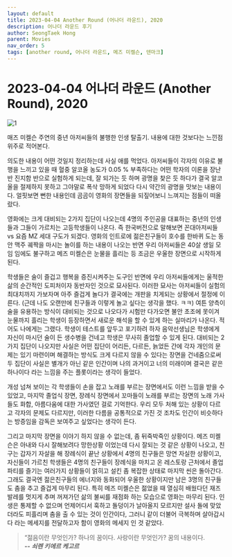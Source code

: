 ```yaml
---
layout: default
title: 2023-04-04 Another Round (어나더 라운드), 2020 
description: 어나더 라운드 후기 
author: SeongTaek Hong
parent: Movies 
nav_order: 5
tags: [another round, 어나더 라운드, 메즈 미켈슨, 덴마크]
---
```


# 2023-04-04 어나더 라운드 (Another Round), 2020

![1](1.jpeg) 
 
매즈 미켈슨 주연의 중년 아저씨들의 불행한 인생 탈출기.
내용에 대한 것보다는 느낀점 위주로 적어본다.

의도한 내용이 어떤 것일지 정리하는데 사실 애를 먹었다. 아저씨들이 각자의 이유로 불행을 느끼고 있을 때 혈중 알코올 농도가 0.05 % 부족하다는 어떤 학자의 이론을 장난반 진지함 반으로 실험하게 되는데, 잘 되가는 듯 하며 광명을 찾은 듯 하다가 결국 알코올을 절제하지 못하고 그야말로 폭삭 망하게 되었다 다시 약간의 광명을 맛보는 내용이다. 얼핏보면 뻔한 내용인데 곰곰이 영화의 장면들을 되짚어보니 느껴지는 점들이 떠올랐다.

영화에는 크게 대비되는 2가지 집단이 나오는데 4명의 주인공을 대표하는 중년의 인생들과 그들이 가르치는 고등학생들이 나온다. 즉 한국버전으로 말해보면 꼰대아저씨들 vs 요즘 MZ 세대 구도가 되겠다. 영화의 인트로에 젊은친구들이 호수를 한바퀴 도는 동안 맥주 궤짝을 마시는 놀이를 하는 내용이 나오는 반면 우리 아저씨들은 40살 생일 모임 임에도 불구하고 메즈 미켈슨은 눈물을 흘리는 등 조금은 우울한 장면으로 시작하게 된다.

학생들은 술이 즐겁고 행복을 증진시켜주는 도구인 반면에 우리 아저씨들에게는 울적한 삶의 순간적인 도피처이자 동반자인 것으로 묘사된다. 이러한 묘사는 아저씨들이 실험의 최대치까지 가보자며 아주 즐겁게 놀다가 결국에는 개판을 치게되는 상황에서 절정에 이른다. (근데 나도 오랜만에 친구들과 이렇게 놀고 싶다는 생각을 했다. ㅋㅋ) 여튼 양측이 술을 유용하는 방식이 대비되는 것으로 나오다가 시험만 다가오면 불안 초조에 못이겨 눈물까지 흘리는 학생이 등장하면서 새로운 해석을 할 수 있게 하는 실마리가 나온다. 적어도 나에게는 그랬다. 학생이 테스트를 앞두고 포기하려 하자 음악선생님은 학생에게 자신이 마시던 술이 든 생수병을 건네고 학생은 무사히 졸업할 수 있게 된다. 대비되는 2가지 집단이 나오지만 사실은 어떤 집단이 어리든, 다르든, 늙었든 간에 각자 개인의 문제는 있기 마련이며 해결하는 방식도 크게 다르지 않을 수 있다는 장면을 건네줌으로써 두 집단이 사실은 별개가 아닌 같은 인간이며 나의 과거이고 너의 미래이며 결국은 같은 하나이다 라는 느낌을 주는 플롯이라는 생각이 들었다.

개성 넘쳐 보이는 각 학생들이 손을 잡고 노래를 부르는 장면에서도 이런 느낌을 받을 수 있었고, 마지막 졸업식 장면, 장례식 장면에서 꼬마들이 노래를 부르는 장면의 노래 가사들도 화합, 아름다움에 대한 가사였던 걸로 기억한다. 우리 모두 처해 있는 상황이 다르고 각자의 문제도 다르지만, 이러한 다름을 공통적으로 가진 것 조차도 인간이 비슷하다는 방증임을 감독은 보여주고 싶었다는 생각이 든다.

그리고 마지막 장면을 이야기 하지 않을 수 없는데, 좀 뒤죽박죽인 상황이다. 메즈 미켈슨은 아내와 다시 잘해보려다 망한상황 이었는데 다시 잘되는 것 같은 상황이 나오고, 친구는 갑자기 자살을 해 장례식이 끝난 상황에서 4명의 친구들은 망연 자실한 상황이고, 자신들이 가르친 학생들은 4명의 친구들이 장례식을 마치고 온 레스토랑 근처에서 졸업파티를 즐기는 여러가지 상황들이 얽히고 설킨 좀 복잡한 상태로 마지막 씬은 돌아간다. 그래도 결국엔 젊은친구들의 에너지와 동화되어 우울한 상황이지만 남은 3명의 친구들도 춤을 추고 즐겁게 마무리 된다. 특히 메즈 미켈슨은 젊었을 때 열심히 배웠다던 재즈 발레를 멋지게 추며 꺼져가던 삶의 불씨를 재점화 하는 모습으로 영화는 마무리 된다. 인생은 통제할 수 없으며 언제어디서 훅하고 돌덩이가 날아올지 모르지만 설사 돌에 맞았더라도 피흘리며 춤을 출 수 있는 것이 인간이다, 그러니 같이 더불어 극복하며 살아갑시다 라는 메세지를 전달하고자 함이 영화의 메세지 인 것 같았다.

> “젊음이란 무엇인가? 하나의 꿈이다. 사랑이란 무엇인가? 꿈의 내용이다.  
> ***-- 쇠렌 키에르 케고르***  


